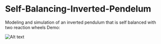 # Self-Balancing-Inverted-Pendelum
Modeling and simulation of an inverted pendulum that is self balanced with two reaction wheels
Demo:

![Alt text](relative/path/to/img.jpg?raw=true "Title")
